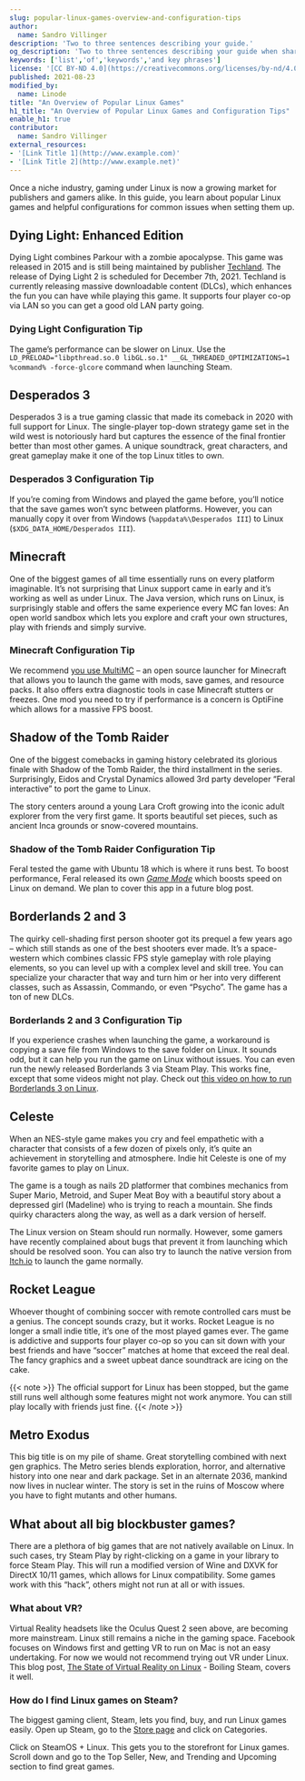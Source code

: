 ```yaml
---
slug: popular-linux-games-overview-and-configuration-tips
author:
  name: Sandro Villinger
description: 'Two to three sentences describing your guide.'
og_description: 'Two to three sentences describing your guide when shared on social media.'
keywords: ['list','of','keywords','and key phrases']
license: '[CC BY-ND 4.0](https://creativecommons.org/licenses/by-nd/4.0)'
published: 2021-08-23
modified_by:
  name: Linode
title: "An Overview of Popular Linux Games"
h1_title: "An Overview of Popular Linux Games and Configuration Tips"
enable_h1: true
contributor:
  name: Sandro Villinger
external_resources:
- '[Link Title 1](http://www.example.com)'
- '[Link Title 2](http://www.example.net)'
---
```


Once a niche industry, gaming under Linux is now a growing market for publishers and gamers alike. In this guide, you learn about popular Linux games and helpful configurations for common issues when setting them up.

## Dying Light: Enhanced Edition

Dying Light combines Parkour with a zombie apocalypse. This game was released in 2015 and is still being maintained by publisher [Techland](https://techland.net/). The release of Dying Light 2 is scheduled for December 7th, 2021. Techland is currently releasing massive downloadable content (DLCs), which enhances the fun you can have while playing this game. It supports four player co-op via LAN so you can get a good old LAN party going.

### Dying Light Configuration Tip

The game’s performance can be slower on Linux. Use the `LD_PRELOAD="libpthread.so.0 libGL.so.1" __GL_THREADED_OPTIMIZATIONS=1 %command% -force-glcore` command when launching Steam.

## Desperados 3

Desperados 3 is a true gaming classic that made its comeback in 2020 with full support for Linux. The single-player top-down strategy game set in the wild west is notoriously hard but captures the essence of the final frontier better than most other games. A unique soundtrack, great characters, and great gameplay make it one of the top Linux titles to own.

### Desperados 3 Configuration Tip

If you’re coming from Windows and played the game before, you’ll notice that the save games won’t sync between platforms. However, you can manually copy it over from Windows (`%appdata%\Desperados III`) to Linux (`$XDG_DATA_HOME/Desperados III`).

## Minecraft

One of the biggest games of all time essentially runs on every platform imaginable. It’s not surprising that Linux support came in early and it’s working as well as under Linux. The Java version, which runs on Linux, is surprisingly stable and offers the same experience every MC fan loves: An open world sandbox which lets you explore and craft your own structures, play with friends and simply survive.

### Minecraft Configuration Tip

We recommend [you use MultiMC](https://multimc.org/#Download) – an open source launcher for Minecraft that allows you to launch the game with mods, save games, and resource packs. It also offers extra diagnostic tools in case Minecraft stutters or freezes. One mod you need to try if performance is a concern is OptiFine which allows for a massive FPS boost.

## Shadow of the Tomb Raider

One of the biggest comebacks in gaming history celebrated its glorious finale with Shadow of the Tomb Raider, the third installment in the series. Surprisingly, Eidos and Crystal Dynamics allowed 3rd party developer “Feral interactive” to port the game to Linux.

The story centers around a young Lara Croft growing into the iconic adult explorer from the very first game. It sports beautiful set pieces, such as ancient Inca grounds or snow-covered mountains.

### Shadow of the Tomb Raider Configuration Tip
Feral tested the game with Ubuntu 18 which is where it runs best. To boost performance, Feral released its own [*Game Mode*](https://github.com/FeralInteractive/gamemode) which boosts speed on Linux on demand. We plan to cover this app in a future blog post.

## Borderlands 2 and 3

The quirky cell-shading first person shooter got its prequel a few years ago – which still stands as one of the best shooters ever made. It’s a space-western which combines classic FPS style gameplay with role playing elements, so you can level up with a complex level and skill tree. You can specialize your character that way and turn him or her into very different classes, such as Assassin, Commando, or even “Psycho”. The game has a ton of new DLCs.

### Borderlands 2 and 3 Configuration Tip

If you experience crashes when launching the game, a workaround is copying a save file from Windows to the save folder on Linux. It sounds odd, but it can help you run the game on Linux without issues. You can even run the newly released Borderlands 3 via Steam Play. This works fine, except that some videos might not play. Check out [this video on how to run Borderlands 3 on Linux](https://www.youtube.com/watch?v=TQaO-TiSU1Q&feature=emb_title).

## Celeste

When an NES-style game makes you cry and feel empathetic with a character that consists of a few dozen of pixels only, it’s quite an achievement in storytelling and atmosphere. Indie hit Celeste is one of my favorite games to play on Linux.

The game is a tough as nails 2D platformer that combines mechanics from Super Mario, Metroid, and Super Meat Boy with a beautiful story about a depressed girl (Madeline) who is trying to reach a mountain. She finds quirky characters along the way, as well as a dark version of herself.

The Linux version on Steam should run normally. However, some gamers have recently complained about bugs that prevent it from launching which should be resolved soon. You can also try to launch the native version from [Itch.io](https://itch.io/) to launch the game normally.

## Rocket League

Whoever thought of combining soccer with remote controlled cars must be a genius. The concept sounds crazy, but it works. Rocket League is no longer a small indie title, it’s one of the most played games ever. The game is addictive and supports four player co-op so you can sit down with your best friends and have “soccer” matches at home that exceed the real deal. The fancy graphics and a sweet upbeat dance soundtrack are icing on the cake.

{{< note >}}
The official support for Linux has been stopped, but the game still runs well although some features might not work anymore. You can still play locally with friends just fine.
{{< /note >}}

## Metro Exodus

This big title is on my pile of shame. Great storytelling combined with next gen graphics. The Metro series blends exploration, horror, and alternative history into one near and dark package. Set in an alternate 2036, mankind now lives in nuclear winter. The story is set in the ruins of Moscow where you have to fight mutants and other humans.

## What about all big blockbuster games?

There are a plethora of big games that are not natively available on Linux. In such cases, try Steam Play by right-clicking on a game in your library to force Steam Play. This will run a modified version of Wine and DXVK for DirectX 10/11 games, which allows for Linux compatibility. Some games work with this “hack”, others might not run at all or with issues.

### What about VR?

Virtual Reality headsets like the Oculus Quest 2 seen above, are becoming more mainstream. Linux still remains a niche in the gaming space. Facebook focuses on Windows first and getting VR to run on Mac is not an easy undertaking. For now we would not recommend trying out VR under Linux. This blog post, [The State of Virtual Reality on Linux](https://boilingsteam.com/the-state-of-virtual-reality-on-linux/) - Boiling Steam, covers it well.

### How do I find Linux games on Steam?

The biggest gaming client, Steam, lets you find, buy, and run Linux games easily. Open up Steam, go to the [Store page](https://store.steampowered.com/) and click on Categories.

Click on SteamOS + Linux. This gets you to the storefront for Linux games. Scroll down and go to the Top Seller, New, and Trending and Upcoming section to find great games.